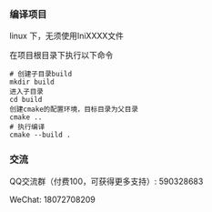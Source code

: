 ### 编译项目

linux 下，无须使用IniXXXX文件

在项目根目录下执行以下命令

```
# 创建子目录build
mkdir build
进入子目录
cd build
创建cmake的配置环境，目标目录为父目录
cmake ..
# 执行编译
cmake --build .
```

### 交流

QQ交流群（付费100，可获得更多支持）: 590328683

WeChat: 18072708209
